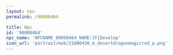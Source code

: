 ```yaml
---
layout: npc
permalink: /90000464

title: Npc
id: '90000464'
npc_name: 'NPCNAME_90000464_NAME:[F]Develop'
icon_url: 'portrait/mob/21000430_m_desertdragonmagicred_p.png'
---
```

